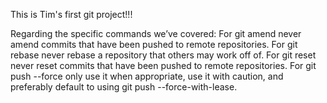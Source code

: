 This is Tim's first git project!!!

Regarding the specific commands we’ve covered:
For git amend never amend commits that have been pushed to remote repositories.
For git rebase never rebase a repository that others may work off of.
For git reset never reset commits that have been pushed to remote repositories.
For git push --force only use it when appropriate, use it with caution, and preferably default to using git push --force-with-lease.
